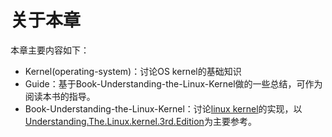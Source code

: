 # 关于本章

本章主要内容如下：

- Kernel(operating-system)：讨论OS kernel的基础知识
- Guide：基于Book-Understanding-the-Linux-Kernel做的一些总结，可作为阅读本书的指导。
- Book-Understanding-the-Linux-Kernel：讨论[linux kernel](https://en.wikipedia.org/wiki/Linux_kernel)的实现，以[Understanding.The.Linux.kernel.3rd.Edition](https://www.oreilly.com/library/view/understanding-the-linux/0596005652/)为主要参考。



